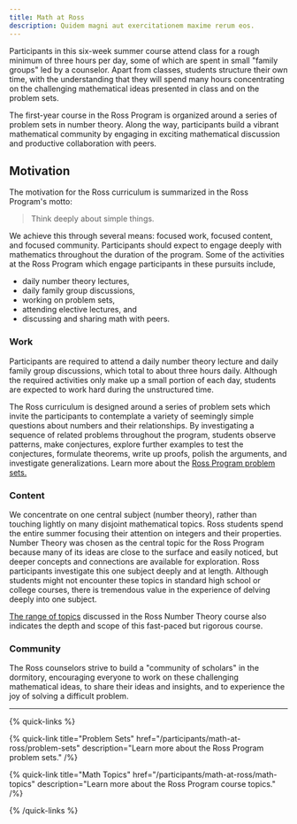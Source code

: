 ```yaml
---
title: Math at Ross
description: Quidem magni aut exercitationem maxime rerum eos.
---
```


Participants in this six-week summer course attend class for a rough minimum of three hours per day, some of which are spent in small "family groups" led by a counselor. Apart from classes, students structure their own time, with the understanding that they will spend many hours concentrating on the challenging mathematical ideas presented in class and on the problem sets.

The first-year course in the Ross Program is organized around a series of problem sets in number theory. Along the way, participants build a vibrant mathematical community by engaging in exciting mathematical discussion and productive collaboration with peers.

## Motivation

The motivation for the Ross curriculum is summarized in the Ross Program's motto:

> Think deeply about simple things.

We achieve this through several means: focused work, focused content, and focused community. Participants should expect to engage deeply with mathematics throughout the duration of the program. Some of the activities at the Ross Program which engage participants in these pursuits include,

- daily number theory lectures,
- daily family group discussions,
- working on problem sets,
- attending elective lectures, and
- discussing and sharing math with peers.

### Work

Participants are required to attend a daily number theory lecture and daily family group discussions, which total to about three hours daily. Although the required activities only make up a small portion of each day, students are expected to work hard during the unstructured time.

The Ross curriculum is designed around a series of problem sets which invite the participants to contemplate a variety of seemingly simple questions about numbers and their relationships. By investigating a sequence of related problems throughout the program, students observe patterns, make conjectures, explore further examples to test the conjectures, formulate theorems, write up proofs, polish the arguments, and investigate generalizations. Learn more about the [Ross Program problem sets.](/participants/math-at-ross/problem-sets)


### Content

We concentrate on one central subject (number theory), rather than touching lightly on many disjoint mathematical topics. Ross students spend the entire summer focusing their attention on integers and their properties. Number Theory was chosen as the central topic for the Ross Program because many of its ideas are close to the surface and easily noticed, but deeper concepts and connections are available for exploration. Ross participants investigate this one subject deeply and at length. Although students might not encounter these topics in standard high school or college courses, there is tremendous value in the experience of delving deeply into one subject.

[The range of topics](/participants/math-at-ross/math-topics) discussed in the Ross Number Theory course also indicates the depth and scope of this fast-paced but rigorous course.

### Community

The Ross counselors strive to build a "community of scholars" in the dormitory, encouraging everyone to work on these challenging mathematical ideas, to share their ideas and insights, and to experience the joy of solving a difficult problem.

---

{% quick-links %}

{% quick-link title="Problem Sets" href="/participants/math-at-ross/problem-sets" description="Learn more about the Ross Program problem sets." /%}

{% quick-link title="Math Topics" href="/participants/math-at-ross/math-topics" description="Learn more about the Ross Program course topics." /%}

{% /quick-links %}